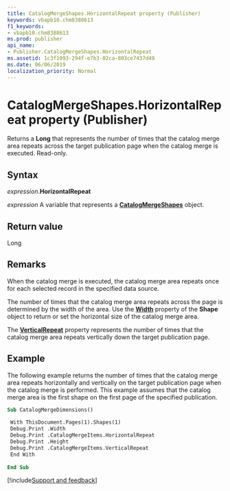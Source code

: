```yaml
---
title: CatalogMergeShapes.HorizontalRepeat property (Publisher)
keywords: vbapb10.chm8388613
f1_keywords:
- vbapb10.chm8388613
ms.prod: publisher
api_name:
- Publisher.CatalogMergeShapes.HorizontalRepeat
ms.assetid: 1c3f1093-294f-e7b3-02ca-803ce7437d49
ms.date: 06/06/2019
localization_priority: Normal
---
```



# CatalogMergeShapes.HorizontalRepeat property (Publisher)

Returns a **Long** that represents the number of times that the catalog merge area repeats across the target publication page when the catalog merge is executed. Read-only.


## Syntax

_expression_.**HorizontalRepeat**

_expression_ A variable that represents a **[CatalogMergeShapes](Publisher.CatalogMergeShapes.md)** object.


## Return value

Long


## Remarks

When the catalog merge is executed, the catalog merge area repeats once for each selected record in the specified data source.

The number of times that the catalog merge area repeats across the page is determined by the width of the area. Use the **[Width](Publisher.Shape.Width.md)** property of the **Shape** object to return or set the horizontal size of the catalog merge area.

The **[VerticalRepeat](Publisher.CatalogMergeShapes.VerticalRepeat.md)** property represents the number of times that the catalog merge area repeats vertically down the target publication page.


## Example

The following example returns the number of times that the catalog merge area repeats horizontally and vertically on the target publication page when the catalog merge is performed. This example assumes that the catalog merge area is the first shape on the first page of the specified publication.

```vb
Sub CatalogMergeDimensions() 
 
 With ThisDocument.Pages(1).Shapes(1) 
 Debug.Print .Width 
 Debug.Print .CatalogMergeItems.HorizontalRepeat 
 Debug.Print .Height 
 Debug.Print .CatalogMergeItems.VerticalRepeat 
 End With 
 
End Sub
```

[!include[Support and feedback](~/includes/feedback-boilerplate.md)]